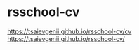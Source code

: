 # rsschool-cv

https://tsaievgenii.github.io/rsschool-cv/cv
https://tsaievgenii.github.io/rsschool-cv/